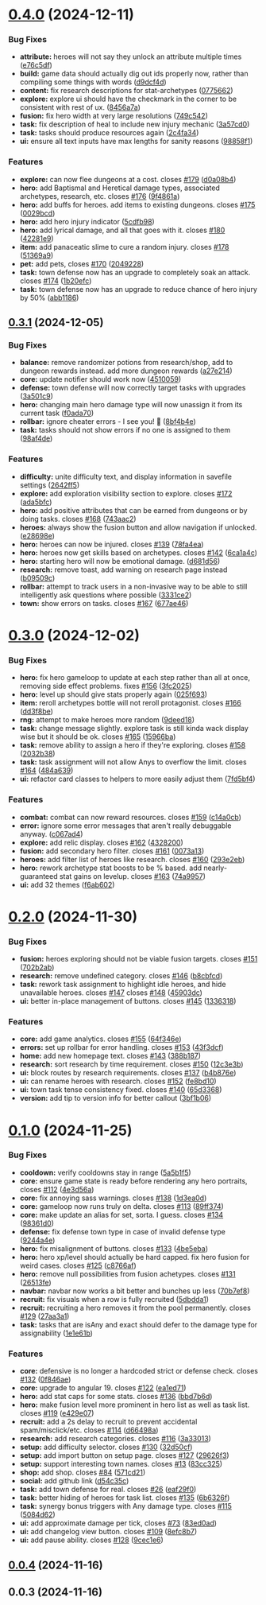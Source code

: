 # [0.4.0](https://github.com/felfhenor/hatoff/compare/v0.3.1...v0.4.0) (2024-12-11)


### Bug Fixes

* **attribute:** heroes will not say they unlock an attribute multiple times ([e76c5df](https://github.com/felfhenor/hatoff/commit/e76c5df9c90e3b434398be91f32032dc623b728c))
* **build:** game data should actually dig out ids properly now, rather than compiling some things with words ([d9dcf4d](https://github.com/felfhenor/hatoff/commit/d9dcf4df55d08b9c92c80b6ba30a4010010df62f))
* **content:** fix research descriptions for stat-archetypes ([0775662](https://github.com/felfhenor/hatoff/commit/07756622912f6a070d1dea85fa98caacdcbe3997))
* **explore:** explore ui should have the checkmark in the corner to be consistent with rest of ux. ([8456a7a](https://github.com/felfhenor/hatoff/commit/8456a7a83ea6384188312f95adaadfa7b77aebe5))
* **fusion:** fix hero width at very large resolutions ([749c542](https://github.com/felfhenor/hatoff/commit/749c542756e7f0606e1300f7355195c85026f1bb))
* **task:** fix description of heal to include new injury mechanic ([3a57cd0](https://github.com/felfhenor/hatoff/commit/3a57cd0430092e81bffabdf2fb945c1edee9385f))
* **task:** tasks should produce resources again ([2c4fa34](https://github.com/felfhenor/hatoff/commit/2c4fa34b736ee6c38f3f20031e2fc39e239c69fd))
* **ui:** ensure all text inputs have max lengths for sanity reasons ([98858f1](https://github.com/felfhenor/hatoff/commit/98858f1b94567745292461308476e38a6e64a7cd))


### Features

* **explore:** can now flee dungeons at a cost. closes [#179](https://github.com/felfhenor/hatoff/issues/179) ([d0a08b4](https://github.com/felfhenor/hatoff/commit/d0a08b4c1a5bbdb1499b314917e7e4da683abee8))
* **hero:** add Baptismal and Heretical damage types, associated archetypes, research, etc. closes [#176](https://github.com/felfhenor/hatoff/issues/176) ([9f4861a](https://github.com/felfhenor/hatoff/commit/9f4861acaf48414b96f2704377f399c975beb817))
* **hero:** add buffs for heroes. add items to existing dungeons. closes [#175](https://github.com/felfhenor/hatoff/issues/175) ([0029bcd](https://github.com/felfhenor/hatoff/commit/0029bcdd6958c9b16b04ffa4dc4e78dd45de2f77))
* **hero:** add hero injury indicator ([5cdfb98](https://github.com/felfhenor/hatoff/commit/5cdfb981f66913719b8e5434947ebb3521b4041a))
* **hero:** add lyrical damage, and all that goes with it. closes [#180](https://github.com/felfhenor/hatoff/issues/180) ([42281e9](https://github.com/felfhenor/hatoff/commit/42281e9ba5526bf57a1b54b91008415041a413d3))
* **item:** add panaceatic slime to cure a random injury. closes [#178](https://github.com/felfhenor/hatoff/issues/178) ([51369a9](https://github.com/felfhenor/hatoff/commit/51369a901b3b4c31992f90f79ef4238063a28713))
* **pet:** add pets, closes [#170](https://github.com/felfhenor/hatoff/issues/170) ([2049228](https://github.com/felfhenor/hatoff/commit/2049228c1760320f13def94a305c8227736e0188))
* **task:** town defense now has an upgrade to completely soak an attack. closes [#174](https://github.com/felfhenor/hatoff/issues/174) ([1b20efc](https://github.com/felfhenor/hatoff/commit/1b20efc6f73dc0aadb0dd750fc5527fa35d60367))
* **task:** town defense now has an upgrade to reduce chance of hero injury by 50% ([abb1186](https://github.com/felfhenor/hatoff/commit/abb11867b8c541cd3452be64b25c6d80264404e5))



## [0.3.1](https://github.com/felfhenor/hatoff/compare/v0.3.0...v0.3.1) (2024-12-05)


### Bug Fixes

* **balance:** remove randomizer potions from research/shop, add to dungeon rewards instead. add more dungeon rewards ([a27e214](https://github.com/felfhenor/hatoff/commit/a27e214a9f56d247c89c961f8cd6cf5633927603))
* **core:** update notifier should work now ([4510059](https://github.com/felfhenor/hatoff/commit/4510059985a48a36efb4220e95c81c70bf37fea9))
* **defense:** town defense will now correctly target tasks with upgrades ([3a501c9](https://github.com/felfhenor/hatoff/commit/3a501c986a66eb7b146497d2c31e1603284dd17e))
* **hero:** changing main hero damage type will now unassign it from its current task ([f0ada70](https://github.com/felfhenor/hatoff/commit/f0ada70238ea1cd4278490be5ec8ac7af659d19a))
* **rollbar:** ignore cheater errors - I see you! 👀 ([8bf4b4e](https://github.com/felfhenor/hatoff/commit/8bf4b4eade64fc49419302e555e17f22511b33af))
* **task:** tasks should not show errors if no one is assigned to them ([98af4de](https://github.com/felfhenor/hatoff/commit/98af4de68984aec9f86be729095b26273d12486c))


### Features

* **difficulty:** unite difficulty text, and display information in savefile settings ([2642ff5](https://github.com/felfhenor/hatoff/commit/2642ff5cbd16b5687fe7bfa0da69514a82382596))
* **explore:** add exploration visibility section to explore. closes [#172](https://github.com/felfhenor/hatoff/issues/172) ([ada5bfc](https://github.com/felfhenor/hatoff/commit/ada5bfc7d15eedaa107099aa33fe3cbdf5b8ab62))
* **hero:** add positive attributes that can be earned from dungeons or by doing tasks. closes [#168](https://github.com/felfhenor/hatoff/issues/168) ([743aac2](https://github.com/felfhenor/hatoff/commit/743aac2fec8fe6be84b0da82ff9b471f15de397e))
* **heroes:** always show the fusion button and allow navigation if unlocked. ([e28698e](https://github.com/felfhenor/hatoff/commit/e28698e493b0c169eae38791fdbe3db8f79b317d))
* **hero:** heroes can now be injured. closes [#139](https://github.com/felfhenor/hatoff/issues/139) ([78fa4ea](https://github.com/felfhenor/hatoff/commit/78fa4eaa191c0c102474df5426ea5ae360c08c30))
* **hero:** heroes now get skills based on archetypes. closes [#142](https://github.com/felfhenor/hatoff/issues/142) ([6ca1a4c](https://github.com/felfhenor/hatoff/commit/6ca1a4cd83bced20697488eabb967b8b6a492073))
* **hero:** starting hero will now be emotional damage. ([d681d56](https://github.com/felfhenor/hatoff/commit/d681d563d9d0572273b0ada81113979797b7f402))
* **research:** remove toast, add warning on research page instead ([b09509c](https://github.com/felfhenor/hatoff/commit/b09509ce41778ca1eb925666dd613301507401ee))
* **rollbar:** attempt to track users in a non-invasive way to be able to still intelligently ask questions where possible ([3331ce2](https://github.com/felfhenor/hatoff/commit/3331ce2b69726a3977940c972a0d55c510994db5))
* **town:** show errors on tasks. closes [#167](https://github.com/felfhenor/hatoff/issues/167) ([677ae46](https://github.com/felfhenor/hatoff/commit/677ae469e3906ce3280dc3c718105d84248715ae))



# [0.3.0](https://github.com/felfhenor/hatoff/compare/v0.2.0...v0.3.0) (2024-12-02)


### Bug Fixes

* **hero:** fix hero gameloop to update at each step rather than all at once, removing side effect problems. fixes [#156](https://github.com/felfhenor/hatoff/issues/156) ([3fc2025](https://github.com/felfhenor/hatoff/commit/3fc2025cf5848d288cda5586eba0b074b8ba8025))
* **hero:** level up should give stats properly again ([025f693](https://github.com/felfhenor/hatoff/commit/025f69359efe018cc31d7a5d655d9421b3f67481))
* **item:** reroll archetypes bottle will not reroll protagonist. closes [#166](https://github.com/felfhenor/hatoff/issues/166) ([dd3f8be](https://github.com/felfhenor/hatoff/commit/dd3f8be7d308a6a368c656de9c45ef4ffe102ef3))
* **rng:** attempt to make heroes more random ([9deed18](https://github.com/felfhenor/hatoff/commit/9deed184cfa9ea9b60263d59d776bc6b173076e6))
* **task:** change message slightly. explore task is still kinda wack display wise but it should be ok. closes [#165](https://github.com/felfhenor/hatoff/issues/165) ([15966ba](https://github.com/felfhenor/hatoff/commit/15966ba3408110dcff07be5a967e77192a10a512))
* **task:** remove ability to assign a hero if they're exploring. closes [#158](https://github.com/felfhenor/hatoff/issues/158) ([2032b38](https://github.com/felfhenor/hatoff/commit/2032b38940ad72b141fc929929ce8838a5a42a8a))
* **task:** task assignment will not allow Anys to overflow the limit. closes [#164](https://github.com/felfhenor/hatoff/issues/164) ([484a639](https://github.com/felfhenor/hatoff/commit/484a6391d2dba3114b08dd14b6745adf73700017))
* **ui:** refactor card classes to helpers to more easily adjust them ([7fd5bf4](https://github.com/felfhenor/hatoff/commit/7fd5bf492d40fde2360f0156a52ef22b5e192c12))


### Features

* **combat:** combat can now reward resources. closes [#159](https://github.com/felfhenor/hatoff/issues/159) ([c14a0cb](https://github.com/felfhenor/hatoff/commit/c14a0cbab9d0b40cdc2ce31f474fb018b8f9dbe9))
* **error:** ignore some error messages that aren't really debuggable anyway. ([c067ad4](https://github.com/felfhenor/hatoff/commit/c067ad45a21fe17ff2900373f6118119eae56a5d))
* **explore:** add relic display. closes [#162](https://github.com/felfhenor/hatoff/issues/162) ([4328200](https://github.com/felfhenor/hatoff/commit/432820070837fe0d8b68da48a5e1199fbfad44f7))
* **fusion:** add secondary hero filter. closes [#161](https://github.com/felfhenor/hatoff/issues/161) ([0073a13](https://github.com/felfhenor/hatoff/commit/0073a138e2c26ca8c38057e58f086a43a0052de5))
* **heroes:** add filter list of heroes like research. closes [#160](https://github.com/felfhenor/hatoff/issues/160) ([293e2eb](https://github.com/felfhenor/hatoff/commit/293e2eb858397b8ca33911068afb742af806bddb))
* **hero:** rework archetype stat boosts to be % based. add nearly-guaranteed stat gains on levelup. closes [#163](https://github.com/felfhenor/hatoff/issues/163) ([74a9957](https://github.com/felfhenor/hatoff/commit/74a9957e98c62a03b07ee02219002bc8f7f8ac1c))
* **ui:** add 32 themes ([f6ab602](https://github.com/felfhenor/hatoff/commit/f6ab60212c57825caad15c9aa4a22a0fa8c75e50))



# [0.2.0](https://github.com/felfhenor/hatoff/compare/v0.1.0...v0.2.0) (2024-11-30)


### Bug Fixes

* **fusion:** heroes exploring should not be viable fusion targets. closes [#151](https://github.com/felfhenor/hatoff/issues/151) ([702b2ab](https://github.com/felfhenor/hatoff/commit/702b2ab1c22db0a3627f043ea60ab2b5255e89cb))
* **research:** remove undefined category. closes [#146](https://github.com/felfhenor/hatoff/issues/146) ([b8cbfcd](https://github.com/felfhenor/hatoff/commit/b8cbfcda7d9646547da81a2b027b06b610197605))
* **task:** rework task assignment to highlight idle heroes, and hide unavailable heroes. closes [#147](https://github.com/felfhenor/hatoff/issues/147) closes [#148](https://github.com/felfhenor/hatoff/issues/148) ([45903dc](https://github.com/felfhenor/hatoff/commit/45903dc1e0efcf06b9b7c5c2e5a926b0cb8c671f))
* **ui:** better in-place management of buttons. closes [#145](https://github.com/felfhenor/hatoff/issues/145) ([1336318](https://github.com/felfhenor/hatoff/commit/1336318e419ee8b081043c33c208c3dd115ada91))


### Features

* **core:** add game analytics. closes [#155](https://github.com/felfhenor/hatoff/issues/155) ([64f346e](https://github.com/felfhenor/hatoff/commit/64f346e3d5cb1d77042c96f4bf3cce15e7c30549))
* **errors:** set up rollbar for error handling. closes [#153](https://github.com/felfhenor/hatoff/issues/153) ([43f3dcf](https://github.com/felfhenor/hatoff/commit/43f3dcffada40a07d53cec41fe7dfa60d73e37cb))
* **home:** add new homepage text. closes [#143](https://github.com/felfhenor/hatoff/issues/143) ([388b187](https://github.com/felfhenor/hatoff/commit/388b18770c7d2ca6e8c636f7b128f693d21011a5))
* **research:** sort research by time requirement. closes [#150](https://github.com/felfhenor/hatoff/issues/150) ([12c3e3b](https://github.com/felfhenor/hatoff/commit/12c3e3b3adb947e2a1a8e5e335e30336e3e1c7d0))
* **ui:** block routes by research requirements. closes [#137](https://github.com/felfhenor/hatoff/issues/137) ([b4b876e](https://github.com/felfhenor/hatoff/commit/b4b876e60fedb93c8ac0d2ff131d5d63cf708fa1))
* **ui:** can rename heroes with research. closes [#152](https://github.com/felfhenor/hatoff/issues/152) ([fe8bd10](https://github.com/felfhenor/hatoff/commit/fe8bd1093196ec340b7c2cf4ee09621f25ae5d83))
* **ui:** town task tense consistency fixed. closes [#140](https://github.com/felfhenor/hatoff/issues/140) ([65d3368](https://github.com/felfhenor/hatoff/commit/65d336834a1c09d921325e3ae452476396f1247d))
* **version:** add tip to version info for better callout ([3bf1b06](https://github.com/felfhenor/hatoff/commit/3bf1b069551f116e77ca33295bec88a731216e85))



# [0.1.0](https://github.com/felfhenor/hatoff/compare/v0.0.4...v0.1.0) (2024-11-25)


### Bug Fixes

* **cooldown:** verify cooldowns stay in range ([5a5b1f5](https://github.com/felfhenor/hatoff/commit/5a5b1f5eb3b63424517a99fc35535ce197211246))
* **core:** ensure game state is ready before rendering any hero portraits, closes [#112](https://github.com/felfhenor/hatoff/issues/112) ([4e3d56a](https://github.com/felfhenor/hatoff/commit/4e3d56ac1a5f16190b068eab3096fe9982d49ced))
* **core:** fix annoying sass warnings. closes [#138](https://github.com/felfhenor/hatoff/issues/138) ([1d3ea0d](https://github.com/felfhenor/hatoff/commit/1d3ea0d172f7ad4c7cdf0c970b92d828052fd390))
* **core:** gameloop now runs truly on delta. closes [#113](https://github.com/felfhenor/hatoff/issues/113) ([89ff374](https://github.com/felfhenor/hatoff/commit/89ff3743afccdeb671a7a26f74882efd8651fb10))
* **core:** make update an alias for set, sorta. I guess. closes [#134](https://github.com/felfhenor/hatoff/issues/134) ([98361d0](https://github.com/felfhenor/hatoff/commit/98361d0744afed592732e2aa887b468a6b540bb1))
* **defense:** fix defense town type in case of invalid defense type ([9244a4e](https://github.com/felfhenor/hatoff/commit/9244a4e3d99ba53b53e8c60371e578da7b430d8d))
* **hero:** fix misalignment of buttons. closes [#133](https://github.com/felfhenor/hatoff/issues/133) ([4be5eba](https://github.com/felfhenor/hatoff/commit/4be5eba6134e7237819fb94d01a152536b1f0536))
* **hero:** hero xp/level should actually be hard capped. fix hero fusion for weird cases. closes [#125](https://github.com/felfhenor/hatoff/issues/125) ([c8766af](https://github.com/felfhenor/hatoff/commit/c8766af6679ac81f5f157d22a2c3e94e8109be2b))
* **hero:** remove null possibilities from fusion achetypes. closes [#131](https://github.com/felfhenor/hatoff/issues/131) ([26513fe](https://github.com/felfhenor/hatoff/commit/26513fe8af5e6147e149a8117e6df9aa935505dd))
* **navbar:** navbar now works a bit better and bunches up less ([70b7ef8](https://github.com/felfhenor/hatoff/commit/70b7ef80df1a92a3355aa7f096825e3cefd3571d))
* **recruit:** fix visuals when a row is fully recruited ([5dbdda1](https://github.com/felfhenor/hatoff/commit/5dbdda1562202d49a4ba4da8c1c0762ca6a0694c))
* **recruit:** recruiting a hero removes it from the pool permanently. closes [#129](https://github.com/felfhenor/hatoff/issues/129) ([27aa3a1](https://github.com/felfhenor/hatoff/commit/27aa3a16efac5e6b22256696111ab91e189eb803))
* **task:** tasks that are isAny and exact should defer to the damage type for assignability ([1e1e61b](https://github.com/felfhenor/hatoff/commit/1e1e61bbc0f989b85f1d0547fad503c5284af1e4))


### Features

* **core:** defensive is no longer a hardcoded strict or defense check. closes [#132](https://github.com/felfhenor/hatoff/issues/132) ([0f846ae](https://github.com/felfhenor/hatoff/commit/0f846ae79e92434231ddb7f121bc0612866f4099))
* **core:** upgrade to angular 19. closes [#122](https://github.com/felfhenor/hatoff/issues/122) ([ea1ed71](https://github.com/felfhenor/hatoff/commit/ea1ed71c09eb42357b5dbf5520291f657f18b027))
* **hero:** add stat caps for some stats. closes [#136](https://github.com/felfhenor/hatoff/issues/136) ([bbd7b6d](https://github.com/felfhenor/hatoff/commit/bbd7b6de98679d99421a9376dac81596c491fba2))
* **hero:** make fusion level more prominent in hero list as well as task list. closes [#119](https://github.com/felfhenor/hatoff/issues/119) ([e429e07](https://github.com/felfhenor/hatoff/commit/e429e074fe031b4b398ac779f2f0b9cf390664d4))
* **recruit:** add a 2s delay to recruit to prevent accidental spam/misclick/etc. closes [#114](https://github.com/felfhenor/hatoff/issues/114) ([d66498a](https://github.com/felfhenor/hatoff/commit/d66498a95d785f40e0d38d8e6510dbd74e91b9ed))
* **research:** add research categories. closes [#116](https://github.com/felfhenor/hatoff/issues/116) ([3a33013](https://github.com/felfhenor/hatoff/commit/3a330131e8e7af2148ea9e8d95de0e8738628771))
* **setup:** add difficulty selector. closes [#130](https://github.com/felfhenor/hatoff/issues/130) ([32d50cf](https://github.com/felfhenor/hatoff/commit/32d50cfad5f1d219749698cfd065c93e568e2d67))
* **setup:** add import button on setup page. closes [#127](https://github.com/felfhenor/hatoff/issues/127) ([29626f3](https://github.com/felfhenor/hatoff/commit/29626f3288effe543b32c2a33c33f16c70308543))
* **setup:** support interesting town names. closes [#13](https://github.com/felfhenor/hatoff/issues/13) ([83cc325](https://github.com/felfhenor/hatoff/commit/83cc325608e201eb954ae19375e550f1635993d8))
* **shop:** add shop. closes [#84](https://github.com/felfhenor/hatoff/issues/84) ([571cd21](https://github.com/felfhenor/hatoff/commit/571cd21201b775206540b8623ae3bac13cc87858))
* **social:** add github link ([d54c35c](https://github.com/felfhenor/hatoff/commit/d54c35c2c4cc0acec1f9da4b83345a818f3d7b4f))
* **task:** add town defense for real. closes [#26](https://github.com/felfhenor/hatoff/issues/26) ([eaf29f0](https://github.com/felfhenor/hatoff/commit/eaf29f0c9a385222dba1923d4e8256666f2b715b))
* **task:** better hiding of heroes for task list. closes [#135](https://github.com/felfhenor/hatoff/issues/135) ([6b6326f](https://github.com/felfhenor/hatoff/commit/6b6326f856123f2d326a34e9c44ae742d6d7f32a))
* **task:** synergy bonus triggers with Any damage type. closes [#115](https://github.com/felfhenor/hatoff/issues/115) ([5084d62](https://github.com/felfhenor/hatoff/commit/5084d623c68d20908c27d31f4c3c4c3c219e086b))
* **ui:** add approximate damage per tick, closes [#73](https://github.com/felfhenor/hatoff/issues/73) ([83ed0ad](https://github.com/felfhenor/hatoff/commit/83ed0ad3c1d6ddf9ce68a18e11d57d312ec2e8df))
* **ui:** add changelog view button. closes [#109](https://github.com/felfhenor/hatoff/issues/109) ([8efc8b7](https://github.com/felfhenor/hatoff/commit/8efc8b7a311a391cba2fc90f95c3e2ca662f9046))
* **ui:** add pause ability. closes [#128](https://github.com/felfhenor/hatoff/issues/128) ([9cec1e6](https://github.com/felfhenor/hatoff/commit/9cec1e6a1a8ac788177c56a4272d3904655143a7))



## [0.0.4](https://github.com/felfhenor/hatoff/compare/v0.0.3...v0.0.4) (2024-11-16)



## 0.0.3 (2024-11-16)



